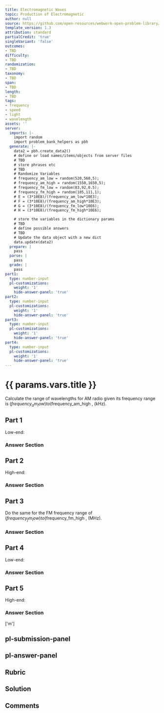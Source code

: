 ```yaml
---
title: Electromagnetic Waves
topic: Production of Electromagnetic
author: null
source: https://github.com/open-resources/webwork-open-problem-library/tree/master/Contrib/BrockPhysics/College_Physics_Urone/24.Electromagnetic_Waves/24-03.The_Electromagnetic_Spectrum/NU_U17_24_03_002.pg
template_version: 1.3
attribution: standard
partialCredit: 'true'
singleVariant: 'false'
outcomes:
- TBD
difficulty:
- TBD
randomization:
- TBD
taxonomy:
- TBD
span:
- TBD
length:
- TBD
tags:
- frequency
- speed
- light
- wavelength
assets: ''
server:
  imports: |-
    import random
    import problem_bank_helpers as pbh
  generate: |-
    data2 = pbh.create_data2()
    # define or load names/items/objects from server files
    # TBD
    # store phrases etc
    # TBD
    # Randomize Variables
    # frequency_am_low = random(520,560,5);
    # frequency_am_high = random(1550,1650,5);
    # frequency_fm_low = random(83,92,0.5);
    # frequency_fm_high = random(105,111,1);
    # E = (3*10E8)/(frequency_am_low*10E3);
    # F = (3*10E8)/(frequency_am_high*10E3);
    # G = (3*10E8)/(frequency_fm_low*10E6);
    # H = (3*10E8)/(frequency_fm_high*10E6);

    # store the variables in the dictionary params
    # TBD
    # define possible answers
    # TBD
    # Update the data object with a new dict
    data.update(data2)
  prepare: |
    pass
  parse: |
    pass
  grade: |
    pass
part1:
  type: number-input
  pl-customizations:
    weight: '1'
    hide-answer-panel: 'true'
part2:
  type: number-input
  pl-customizations:
    weight: '1'
    hide-answer-panel: 'true'
part3:
  type: number-input
  pl-customizations:
    weight: '1'
    hide-answer-panel: 'true'
part4:
  type: number-input
  pl-customizations:
    weight: '1'
    hide-answer-panel: 'true'
---
```


# {{ params.vars.title }} 


Calculate the range of wavelengths for AM radio given its frequency range is ($frequency_am_low) to ($frequency_am_high , (kHz).

## Part 1 
Low-end: 


 ### Answer Section

## Part 2 
High-end: 


 ### Answer Section

## Part 3 
Do the same for the FM frequency range of ($frequency_fm_low) to ($frequency_fm_high , (MHz). 


 ### Answer Section

## Part 4 
Low-end: 


 ### Answer Section

## Part 5 
High-end: 


 ### Answer Section
['m']

## pl-submission-panel 


## pl-answer-panel 


## Rubric 


## Solution 


## Comments 


